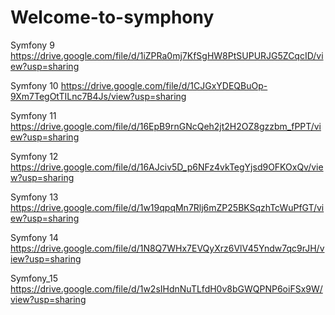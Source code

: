 # Welcome-to-symphony

Symfony 9
  https://drive.google.com/file/d/1iZPRa0mj7KfSgHW8PtSUPURJG5ZCqcID/view?usp=sharing


Symfony 10 
  https://drive.google.com/file/d/1CJGxYDEQBuOp-9Xm7TegOtTILnc7B4Js/view?usp=sharing
  
  
Symfony 11
  https://drive.google.com/file/d/16EpB9rnGNcQeh2jt2H2OZ8gzzbm_fPPT/view?usp=sharing

Symfony 12
  https://drive.google.com/file/d/16AJciv5D_p6NFz4vkTegYjsd9OFKOxQv/view?usp=sharing
  
Symfony 13
  https://drive.google.com/file/d/1w19qpqMn7Rlj6mZP25BKSqzhTcWuPfGT/view?usp=sharing

Symfony 14
  https://drive.google.com/file/d/1N8Q7WHx7EVQyXrz6VlV45Yndw7qc9rJH/view?usp=sharing

Symfony_15
  https://drive.google.com/file/d/1w2sIHdnNuTLfdH0v8bGWQPNP6oiFSx9W/view?usp=sharing
